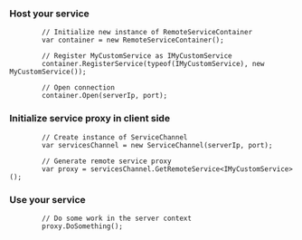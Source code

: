 ### Host your service
            // Initialize new instance of RemoteServiceContainer
            var container = new RemoteServiceContainer();

            // Register MyCustomService as IMyCustomService 
            container.RegisterService(typeof(IMyCustomService), new MyCustomService());

            // Open connection 
            container.Open(serverIp, port);

### Initialize service proxy in client side
            // Create instance of ServiceChannel
            var servicesChannel = new ServiceChannel(serverIp, port);

            // Generate remote service proxy
            var proxy = servicesChannel.GetRemoteService<IMyCustomService>();

### Use your service
            // Do some work in the server context
            proxy.DoSomething();
